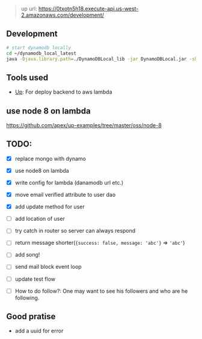 > up url: https://0txotn5h18.execute-api.us-west-2.amazonaws.com/development/

## Development
```bash
# start dynamodb locally
cd ~/dynamodb_local_latest
java -Djava.library.path=./DynamoDBLocal_lib -jar DynamoDBLocal.jar -sharedDb -inMemory
```

## Tools used

- [Up](https://github.com/apex/up/blob/master/docs/getting-started.md): For deploy backend to aws lambda

## use node 8 on lambda

https://github.com/apex/up-examples/tree/master/oss/node-8


## TODO:

- [x] replace mongo with dynamo
- [x] use node8 on lambda
- [x] write config for lambda (danamodb url etc.)
- [x] move email verified attribute to user dao
- [x] add update method for user
- [ ] add location of user
- [ ] try catch in router so server can always respond
- [ ] return message shorter(`{success: false, message: 'abc'}` => `'abc'`)
- [ ] add song!
- [ ] send mail block event loop
- [ ] update test flow
- [ ] How to do follow?: One may want to see his followers and who are he following.


## Good pratise

- add a uuid for error


